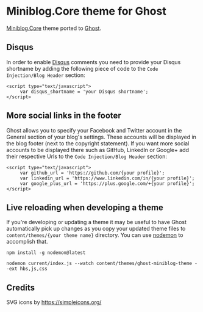 # Miniblog.Core theme for Ghost

[Miniblog.Core](https://github.com/madskristensen/Miniblog.Core) theme ported to [Ghost](https://github.com/TryGhost/Ghost).

## Disqus

In order to enable [Disqus](https://disqus.com/) comments you need to provide your Disqus shortname by adding the following piece of code to the `Code Injection/Blog Header` section:

```
<script type="text/javascript">
     var disqus_shortname = 'your Disqus shortname';
</script>
```

## More social links in the footer

Ghost allows you to specify your Facebook and Twitter account in the General section of your blog's settings. These accounts will be displayed in the blog footer (next to the copyright statement). If you want more social accounts to be displayed there such as GitHub, LinkedIn or Google+ add their respective Urls to the `Code Injection/Blog Header` section:

```
<script type="text/javascript">
     var github_url = 'https://github.com/{your profile}';
     var linkedin_url = 'https://www.linkedin.com/in/{your profile}';
     var google_plus_url = 'https://plus.google.com/+{your profile}';
</script>
```

## Live reloading when developing a theme

If you're developing or updating a theme it may be useful to have Ghost automatically pick up changes as you copy your updated theme files to `content/themes/{your theme name}` directory. You can use [nodemon](https://github.com/remy/nodemon) to accomplish that.

```
npm install -g nodemon@latest

nodemon current/index.js --watch content/themes/ghost-miniblog-theme --ext hbs,js,css
```

## Credits
SVG icons by <https://simpleicons.org/>

